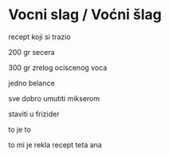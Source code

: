 # Vocni slag / Voćni šlag

recept koji si trazio

200 gr secera

300 gr zrelog ociscenog voca

jedno belance

sve dobro umutiti mikserom

staviti u frizider

to je to

to mi je rekla recept teta ana